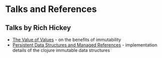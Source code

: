 # Talks and References

## Talks by Rich Hickey

- [The Value of Values](https://www.youtube.com/watch?v=-6BsiVyC1kM) - on the benefits of immutability
- [Persistent Data Structures and Managed References](http://www.infoq.com/presentations/Value-Identity-State-Rich-Hickey) - implementation details of the clojure immutable data structures
